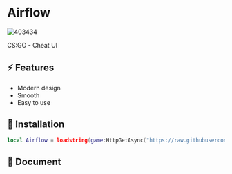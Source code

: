 # Airflow
![403434](https://github.com/user-attachments/assets/78701800-a33b-4efc-93de-f230a86823be)

CS:GO - Cheat UI

## ⚡ Features
- Modern design
- Smooth
- Easy to use

## 🔌 Installation
```lua
local Airflow = loadstring(game:HttpGetAsync("https://raw.githubusercontent.com/4lpaca-pin/Airflow/refs/heads/main/src/source.luau"))();
```

## 📜 Document
